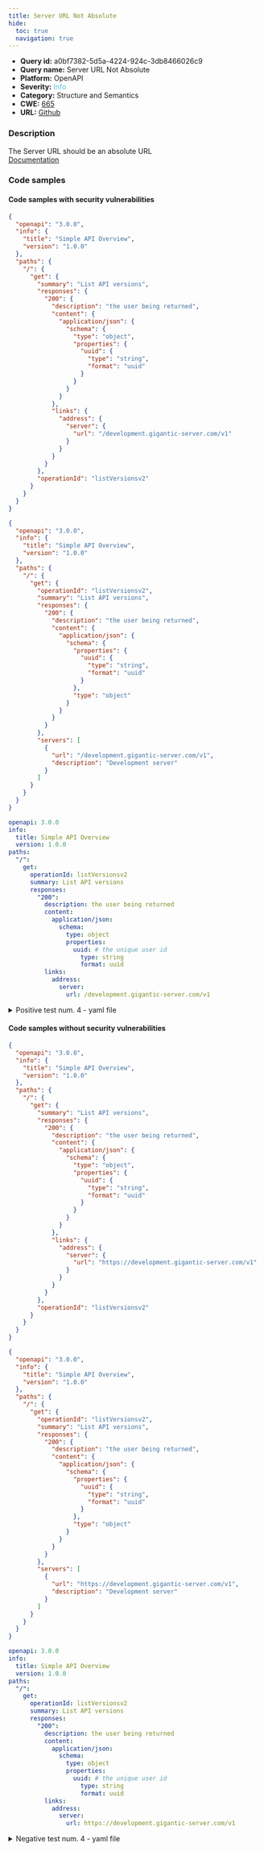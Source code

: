 ```yaml
---
title: Server URL Not Absolute
hide:
  toc: true
  navigation: true
---
```


<style>
  .highlight .hll {
    background-color: #ff171742;
  }
  .md-content {
    max-width: 1100px;
    margin: 0 auto;
  }
</style>

-   **Query id:** a0bf7382-5d5a-4224-924c-3db8466026c9
-   **Query name:** Server URL Not Absolute
-   **Platform:** OpenAPI
-   **Severity:** <span style="color:#5bc0de">Info</span>
-   **Category:** Structure and Semantics
-   **CWE:** <a href="https://cwe.mitre.org/data/definitions/665.html" onclick="newWindowOpenerSafe(event, 'https://cwe.mitre.org/data/definitions/665.html')">665</a>
-   **URL:** [Github](https://github.com/Checkmarx/kics/tree/master/assets/queries/openAPI/3.0/server_url_not_absolute)

### Description
The Server URL should be an absolute URL<br>
[Documentation](https://swagger.io/specification/#server-object)

### Code samples
#### Code samples with security vulnerabilities
```json title="Positive test num. 1 - json file" hl_lines="30"
{
  "openapi": "3.0.0",
  "info": {
    "title": "Simple API Overview",
    "version": "1.0.0"
  },
  "paths": {
    "/": {
      "get": {
        "summary": "List API versions",
        "responses": {
          "200": {
            "description": "the user being returned",
            "content": {
              "application/json": {
                "schema": {
                  "type": "object",
                  "properties": {
                    "uuid": {
                      "type": "string",
                      "format": "uuid"
                    }
                  }
                }
              }
            },
            "links": {
              "address": {
                "server": {
                  "url": "/development.gigantic-server.com/v1"
                }
              }
            }
          }
        },
        "operationId": "listVersionsv2"
      }
    }
  }
}

```
```json title="Positive test num. 2 - json file" hl_lines="32"
{
  "openapi": "3.0.0",
  "info": {
    "title": "Simple API Overview",
    "version": "1.0.0"
  },
  "paths": {
    "/": {
      "get": {
        "operationId": "listVersionsv2",
        "summary": "List API versions",
        "responses": {
          "200": {
            "description": "the user being returned",
            "content": {
              "application/json": {
                "schema": {
                  "properties": {
                    "uuid": {
                      "type": "string",
                      "format": "uuid"
                    }
                  },
                  "type": "object"
                }
              }
            }
          }
        },
        "servers": [
          {
            "url": "/development.gigantic-server.com/v1",
            "description": "Development server"
          }
        ]
      }
    }
  }
}

```
```yaml title="Positive test num. 3 - yaml file" hl_lines="24"
openapi: 3.0.0
info:
  title: Simple API Overview
  version: 1.0.0
paths:
  "/":
    get:
      operationId: listVersionsv2
      summary: List API versions
      responses:
        "200":
          description: the user being returned
          content:
            application/json:
              schema:
                type: object
                properties:
                  uuid: # the unique user id
                    type: string
                    format: uuid
          links:
            address:
              server:
                url: /development.gigantic-server.com/v1

```
<details><summary>Positive test num. 4 - yaml file</summary>

```yaml hl_lines="22"
openapi: 3.0.0
info:
  title: Simple API Overview
  version: 1.0.0
paths:
  "/":
    get:
      operationId: listVersionsv2
      summary: List API versions
      responses:
        "200":
          description: the user being returned
          content:
            application/json:
              schema:
                type: object
                properties:
                  uuid: # the unique user id
                    type: string
                    format: uuid
      servers:
        - url: /development.gigantic-server.com/v1
          description: Development server

```
</details>


#### Code samples without security vulnerabilities
```json title="Negative test num. 1 - json file"
{
  "openapi": "3.0.0",
  "info": {
    "title": "Simple API Overview",
    "version": "1.0.0"
  },
  "paths": {
    "/": {
      "get": {
        "summary": "List API versions",
        "responses": {
          "200": {
            "description": "the user being returned",
            "content": {
              "application/json": {
                "schema": {
                  "type": "object",
                  "properties": {
                    "uuid": {
                      "type": "string",
                      "format": "uuid"
                    }
                  }
                }
              }
            },
            "links": {
              "address": {
                "server": {
                  "url": "https://development.gigantic-server.com/v1"
                }
              }
            }
          }
        },
        "operationId": "listVersionsv2"
      }
    }
  }
}

```
```json title="Negative test num. 2 - json file"
{
  "openapi": "3.0.0",
  "info": {
    "title": "Simple API Overview",
    "version": "1.0.0"
  },
  "paths": {
    "/": {
      "get": {
        "operationId": "listVersionsv2",
        "summary": "List API versions",
        "responses": {
          "200": {
            "description": "the user being returned",
            "content": {
              "application/json": {
                "schema": {
                  "properties": {
                    "uuid": {
                      "type": "string",
                      "format": "uuid"
                    }
                  },
                  "type": "object"
                }
              }
            }
          }
        },
        "servers": [
          {
            "url": "https://development.gigantic-server.com/v1",
            "description": "Development server"
          }
        ]
      }
    }
  }
}

```
```yaml title="Negative test num. 3 - yaml file"
openapi: 3.0.0
info:
  title: Simple API Overview
  version: 1.0.0
paths:
  "/":
    get:
      operationId: listVersionsv2
      summary: List API versions
      responses:
        "200":
          description: the user being returned
          content:
            application/json:
              schema:
                type: object
                properties:
                  uuid: # the unique user id
                    type: string
                    format: uuid
          links:
            address:
              server:
                url: https://development.gigantic-server.com/v1

```
<details><summary>Negative test num. 4 - yaml file</summary>

```yaml
openapi: 3.0.0
info:
  title: Simple API Overview
  version: 1.0.0
paths:
  "/":
    get:
      operationId: listVersionsv2
      summary: List API versions
      responses:
        "200":
          description: the user being returned
          content:
            application/json:
              schema:
                type: object
                properties:
                  uuid: # the unique user id
                    type: string
                    format: uuid
      servers:
        - url: https://development.gigantic-server.com/v1
          description: Development server

```
</details>
